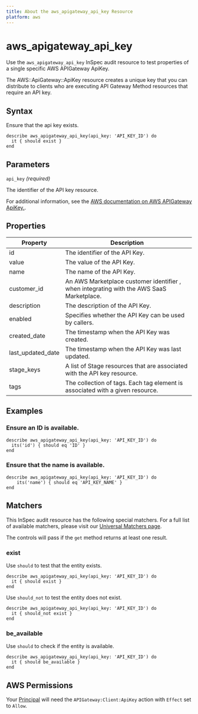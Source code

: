 ```yaml
---
title: About the aws_apigateway_api_key Resource
platform: aws
---
```


# aws_apigateway_api_key

Use the `aws_apigateway_api_key` InSpec audit resource to test properties of a single specific AWS APIGateway ApiKey.

The AWS::ApiGateway::ApiKey resource creates a unique key that you can distribute to clients who are executing API Gateway Method resources that require an API key.

## Syntax

Ensure that the api key exists.

    describe aws_apigateway_api_key(api_key: 'API_KEY_ID') do
      it { should exist }
    end

## Parameters

`api_key` _(required)_

The identifier of the API key resource.

For additional information, see the [AWS documentation on AWS APIGateway ApiKey.](https://docs.aws.amazon.com/AWSCloudFormation/latest/UserGuide/aws-resource-apigateway-apikey.html).

## Properties

| Property | Description |
| --- | --- |
| id | The identifier of the API Key. |
| value | The value of the API Key. |
| name | The name of the API Key. |
| customer_id | An AWS Marketplace customer identifier , when integrating with the AWS SaaS Marketplace. |
| description | The description of the API Key. |
| enabled | Specifies whether the API Key can be used by callers. |
| created_date | The timestamp when the API Key was created. |
| last_updated_date | The timestamp when the API Key was last updated. |
| stage_keys | A list of Stage resources that are associated with the API key resource. |
| tags | The collection of tags. Each tag element is associated with a given resource. |

## Examples

### Ensure an ID is available.

    describe aws_apigateway_api_key(api_key: 'API_KEY_ID') do
      its('id') { should eq 'ID' }
    end

### Ensure that the name is available.

    describe aws_apigateway_api_key(api_key: 'API_KEY_ID') do
        its('name') { should eq 'API_KEY_NAME' }
    end

## Matchers

This InSpec audit resource has the following special matchers. For a full list of available matchers, please visit our [Universal Matchers page](https://www.inspec.io/docs/reference/matchers/).

The controls will pass if the `get` method returns at least one result.

### exist

Use `should` to test that the entity exists.

    describe aws_apigateway_api_key(api_key: 'API_KEY_ID') do
      it { should exist }
    end

Use `should_not` to test the entity does not exist.

    describe aws_apigateway_api_key(api_key: 'API_KEY_ID') do
      it { should_not exist }
    end

### be_available

Use `should` to check if the entity is available.

    describe aws_apigateway_api_key(api_key: 'API_KEY_ID') do
      it { should be_available }
    end

## AWS Permissions

Your [Principal](https://docs.aws.amazon.com/IAM/latest/UserGuide/intro-structure.html#intro-structure-principal) will need the `APIGateway:Client:ApiKey` action with `Effect` set to `Allow`.
